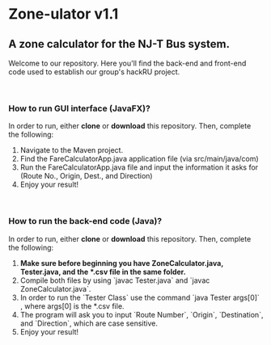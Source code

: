 

<h1>Zone-ulator v1.1</h1>


<h2>A zone calculator for the NJ-T Bus system.</h2>

<p>Welcome to our repository. Here you'll find the back-end and front-end code used to establish our group's hackRU project.</p>
<br>

<h3>How to run GUI interface (JavaFX)?</h3>
<p>In order to run, either <strong>clone</strong> or <strong>download</strong> this repository. Then, complete the following:</p>
<ol>
  <li> Navigate to the Maven project.</li>
  <li> Find the FareCalculatorApp.java application file (via src/main/java/com)</li>
  <li> Run the FareCalculatorApp.java file and input the information it asks for (Route No., Origin, Dest., and Direction)</li>
  <li> Enjoy your result!</li>
</ol>
<br>
<h3>How to run the back-end code (Java)?</h3>
<p>In order to run, either <strong>clone</strong> or <strong>download</strong> this repository. Then, complete the following:</p>
<ol>
  <li> <strong>Make sure before beginning you have ZoneCalculator.java, Tester.java, and the *.csv file in the same folder.</strong></li>
  <li> Compile both files by using `javac Tester.java` and `javac ZoneCalculator.java`. </li>
  <li> In order to run the `Tester Class` use the command `java Tester args[0]` , where args[0] is the *.csv file. </li>
  <li> The program will ask you to input `Route Number`, `Origin`, `Destination`, and `Direction`, which are case sensitive.</li>
  <li> Enjoy your result!</li>
</ol>
